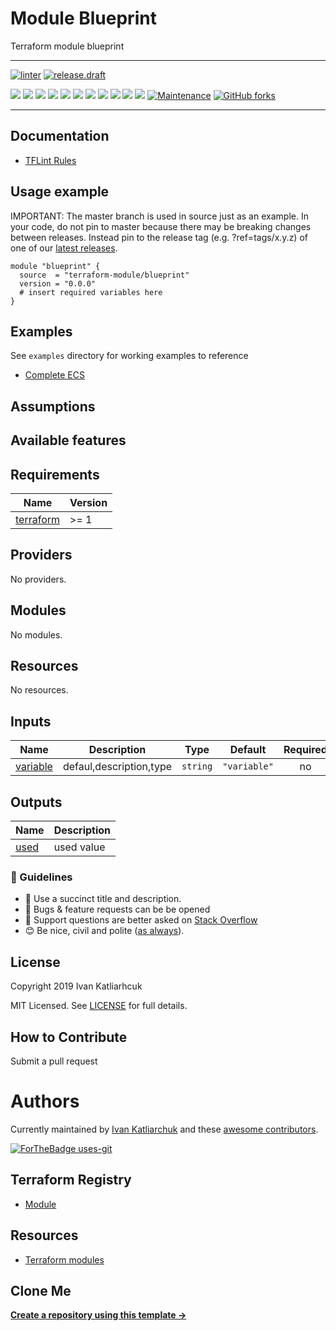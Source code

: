 # Module Blueprint

Terraform module blueprint

---

[![linter](https://github.com/terraform-module/terraform-module-blueprint/actions/workflows/linter.yml/badge.svg)](https://github.com/terraform-module/terraform-module-blueprint/actions/workflows/linter.yml)
[![release.draft](https://github.com/terraform-module/terraform-module-blueprint/actions/workflows/release.draft.yml/badge.svg)](https://github.com/terraform-module/terraform-module-blueprint/actions/workflows/release.draft.yml)

[![](https://img.shields.io/github/license/terraform-module/terraform-module-blueprint)](https://github.com/terraform-module/terraform-module-blueprint)
![](https://img.shields.io/github/v/tag/terraform-module/terraform-module-blueprint)
![](https://img.shields.io/issues/github/terraform-module/terraform-module-blueprint)
![](https://img.shields.io/github/issues/terraform-module/terraform-module-blueprint)
![](https://img.shields.io/github/issues-closed/terraform-module/terraform-module-blueprint)
[![](https://img.shields.io/github/languages/code-size/terraform-module/terraform-module-blueprint)](https://github.com/terraform-module/terraform-module-blueprint)
[![](https://img.shields.io/github/repo-size/terraform-module/terraform-module-blueprint)](https://github.com/terraform-module/terraform-module-blueprint)
![](https://img.shields.io/github/languages/top/terraform-module/terraform-module-blueprint?color=green&logo=terraform&logoColor=blue)
![](https://img.shields.io/github/commit-activity/m/terraform-module/terraform-module-blueprint)
![](https://img.shields.io/github/contributors/terraform-module/terraform-module-blueprint)
![](https://img.shields.io/github/last-commit/terraform-module/terraform-module-blueprint)
[![Maintenance](https://img.shields.io/badge/Maintenu%3F-oui-green.svg)](https://GitHub.com/terraform-module/terraform-module-blueprint/graphs/commit-activity)
[![GitHub forks](https://img.shields.io/github/forks/terraform-module/terraform-module-blueprint.svg?style=social&label=Fork)](https://github.com/terraform-module/terraform-module-blueprint)

---

## Documentation

- [TFLint Rules](https://github.com/terraform-linters/tflint/tree/master/docs/rules)

## Usage example

IMPORTANT: The master branch is used in source just as an example. In your code, do not pin to master because there may be breaking changes between releases. Instead pin to the release tag (e.g. ?ref=tags/x.y.z) of one of our [latest releases](https://github.com/terraform-module/terraform-module-blueprint/releases).

```hcl
module "blueprint" {
  source  = "terraform-module/blueprint"
  version = "0.0.0"
  # insert required variables here
}
```

## Examples

See `examples` directory for working examples to reference

- [Complete ECS](https://github.com/terraform-module/module-blueprint/tree/master/examples/)

## Assumptions

## Available features

<!-- BEGINNING OF PRE-COMMIT-TERRAFORM DOCS HOOK -->
## Requirements

| Name | Version |
|------|---------|
| <a name="requirement_terraform"></a> [terraform](#requirement\_terraform) | >= 1 |

## Providers

No providers.

## Modules

No modules.

## Resources

No resources.

## Inputs

| Name | Description | Type | Default | Required |
|------|-------------|------|---------|:--------:|
| <a name="input_variable"></a> [variable](#input\_variable) | defaul,description,type | `string` | `"variable"` | no |

## Outputs

| Name | Description |
|------|-------------|
| <a name="output_used"></a> [used](#output\_used) | used value |
<!-- END OF PRE-COMMIT-TERRAFORM DOCS HOOK -->


### :memo: Guidelines

 - :memo: Use a succinct title and description.
 - :bug: Bugs & feature requests can be be opened
 - :signal_strength: Support questions are better asked on [Stack Overflow](https://stackoverflow.com/)
 - :blush: Be nice, civil and polite ([as always](http://contributor-covenant.org/version/1/4/)).

## License

Copyright 2019 Ivan Katliarhcuk

MIT Licensed. See [LICENSE](./LICENSE) for full details.

## How to Contribute

Submit a pull request

# Authors

Currently maintained by [Ivan Katliarchuk](https://github.com/ivankatliarchuk) and these [awesome contributors](https://github.com/terraform-module/terraform-module-blueprint/graphs/contributors).

[![ForTheBadge uses-git](http://ForTheBadge.com/images/badges/uses-git.svg)](https://GitHub.com/)

## Terraform Registry

- [Module](https://registry.terraform.io/modules/terraform-module/todo/aws)

## Resources

- [Terraform modules](https://registry.terraform.io/namespaces/terraform-module)

## Clone Me

[**Create a repository using this template →**][template.generate]

<!-- resources -->
[template.generate]: https://github.com/terraform-module/terraform-module-blueprint/generate
